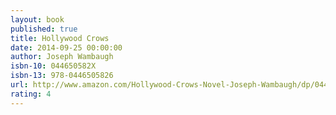 ```yaml
---
layout: book
published: true
title: Hollywood Crows
date: 2014-09-25 00:00:00
author: Joseph Wambaugh 
isbn-10: 044650582X
isbn-13: 978-0446505826
url: http://www.amazon.com/Hollywood-Crows-Novel-Joseph-Wambaugh/dp/044650582X/ref=sr_1_1?s=books&ie=UTF8&qid=1434744464&sr=1-1&keywords=hollywood+crows
rating: 4
---
```


